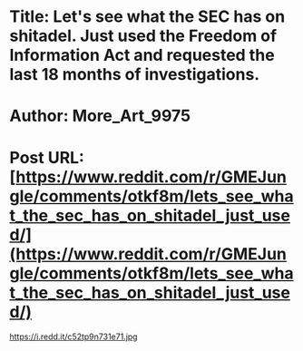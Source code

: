 # Title: Let's see what the SEC has on shitadel. Just used the Freedom of Information Act and requested the last 18 months of investigations.
# Author: More_Art_9975
# Post URL: [https://www.reddit.com/r/GMEJungle/comments/otkf8m/lets_see_what_the_sec_has_on_shitadel_just_used/](https://www.reddit.com/r/GMEJungle/comments/otkf8m/lets_see_what_the_sec_has_on_shitadel_just_used/)


https://i.redd.it/c52tp9n731e71.jpg